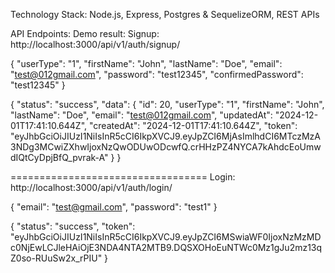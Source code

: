 Technology Stack: Node.js, Express, Postgres & SequelizeORM, REST APIs



API Endpoints:
Demo result:
Signup:
http://localhost:3000/api/v1/auth/signup/

{
 "userType": "1",
 "firstName": "John",
 "lastName": "Doe",
 "email": "test@012gmail.com",
 "password": "test12345",
 "confirmedPassword": "test12345"
}

{
    "status": "success",
    "data": {
        "id": 20,
        "userType": "1",
        "firstName": "John",
        "lastName": "Doe",
        "email": "test@012gmail.com",
        "updatedAt": "2024-12-01T17:41:10.644Z",
        "createdAt": "2024-12-01T17:41:10.644Z",
        "token": "eyJhbGciOiJIUzI1NiIsInR5cCI6IkpXVCJ9.eyJpZCI6MjAsImlhdCI6MTczMzA3NDg3MCwiZXhwIjoxNzQwODUwODcwfQ.crHHzPZ4NYCA7kAhdcEoUmwdIQtCyDpjBfQ_pvrak-A"
    }
}


==================================
Login:
http://localhost:3000/api/v1/auth/login/

{
 "email": "test@gmail.com",
 "password": "test1"
}

{
    "status": "success",
    "token": "eyJhbGciOiJIUzI1NiIsInR5cCI6IkpXVCJ9.eyJpZCI6MSwiaWF0IjoxNzMzMDc0NjEwLCJleHAiOjE3NDA4NTA2MTB9.DQSXOHoEuNTWc0Mz1gJu2mz13qZ0so-RUuSw2x_rPIU"
}
